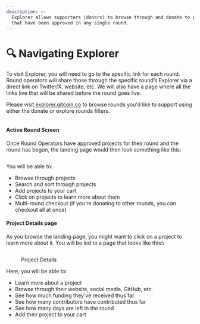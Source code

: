 ```yaml
---
description: >-
  Explorer allows supporters (donors) to browse through and donate to projects
  that have been approved in any single round.
---
```


# 🔍 Navigating Explorer

To visit Explorer, you will need to go to the specific link for each round. Round operators will share those through the specific round’s Explorer via a direct link on Twitter/X, website, etc. We will also have a page where all the links live that will be shared before the round goes live.

Please visit[ ](https://grants.gitcoin.co/)[explorer.gitcoin.co](https://explorer.gitcoin.co) to browse rounds you'd like to support using either the donate or explore rounds filters.&#x20;

<figure><img src="https://lh7-us.googleusercontent.com/cgQoXWaJwDe0QqUW3SGuXWqs2OXlU4lCtyn8MU8h0YhnSewuYkJlMVnOessfbBk-NUKrAsvruM-SrL-MUB_NrF8BXz9w3HnloNBS_vX0l1mVL6ai4NxP2mxevFTYv4-TDH_PTSjgcTqOAyMEmTbG-RI" alt=""><figcaption></figcaption></figure>

#### Active Round Screen

Once Round Operators have approved projects for their round and the round has begun, the landing page would then look something like this:

<figure><img src="https://lh7-us.googleusercontent.com/yaoYk1fgKPnRSdDeENIrV5C5UmECz9BKWlcBnW-7Kcet1ZaOLXYr0YJoRXt0PL_BRJi-RPEzboftxZu-EG6-Z4tjgF4Ym_Z4wQl0lvs5K68cV5jA--z9piiQQHsGeAOx70wuYa-ERlcMU1PPVadlIj4" alt=""><figcaption></figcaption></figure>

You will be able to:

* Browse through projects
* Search and sort through projects
* Add projects to your cart
* Click on projects to learn more about them
* Multi-round checkout (if you’re donating to other rounds, you can checkout all at once)

#### Project Details page

As you browse the landing page, you might want to click on a project to learn more about it. You will be led to a page that looks like this:\


<figure><img src="https://lh7-us.googleusercontent.com/2JwaNGKbW2c1_x4WbOa6B3mZ5PVHIZowinzPYuGit4YnoPTOxO-mWj4zEvGxxT-DYXCK3xuuAn3vaJVP-pnlB02rmImnAAIBocywU5rLGi5niwQ1WEcCymWfhtli0CeOVR18A0y0dlaAW_clgn7vKk8" alt=""><figcaption><p>Project Details </p></figcaption></figure>

Here, you will be able to:

* Learn more about a project
* Browse through their website, social media, GitHub, etc.
* See how much funding they’ve received thus far
* See how many contributors have contributed thus far
* See how many days are left in the round
* Add their project to your cart
